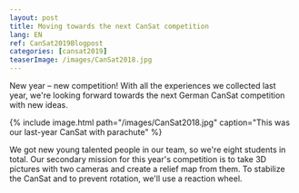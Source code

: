 ```yaml
---
layout: post
title: Moving towards the next CanSat competition
lang: EN
ref: CanSat2019Blogpost
categories: [cansat2019]
teaserImage: /images/CanSat2018.jpg
---
```


New year – new competition! With all the experiences we collected last year, we're looking forward towards the next German CanSat competition with new ideas.

{% include image.html path="/images/CanSat2018.jpg" caption="This was our last-year CanSat with parachute" %}

We got new young talented people in our team, so we're eight students in total. Our secondary mission for this year's competition is to take 3D pictures with two cameras and create a relief map from them. To stabilize the CanSat and to prevent rotation, we'll use a reaction wheel.
